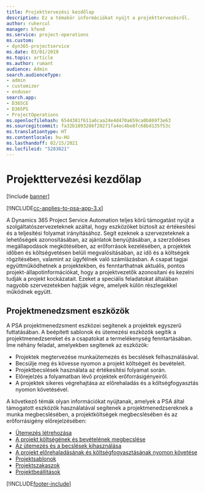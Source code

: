 ```yaml
---
title: Projekttervezési kezdőlap
description: Ez a témakör információkat nyújt a projekttervezésről.
author: ruhercul
manager: kfend
ms.service: project-operations
ms.custom:
- dyn365-projectservice
ms.date: 03/01/2019
ms.topic: article
ms.author: rumant
audience: Admin
search.audienceType:
- admin
- customizer
- enduser
search.app:
- D365CE
- D365PS
- ProjectOperations
ms.openlocfilehash: 6544381f611a6caa24e4d470a659ca0b869f3e63
ms.sourcegitcommit: fa32b1893286f20271fa4ec4be8fc68bd135f53c
ms.translationtype: HT
ms.contentlocale: hu-HU
ms.lasthandoff: 02/15/2021
ms.locfileid: "5283821"
---
```

# <a name="project-planning-home-page"></a>Projekttervezési kezdőlap

[!include [banner](../includes/psa-now-project-operations.md)]

[!INCLUDE[cc-applies-to-psa-app-3.x](../includes/cc-applies-to-psa-app-3x.md)]

A Dynamics 365 Project Service Automation teljes körű támogatást nyújt a szolgáltatószervezeteknek azáltal, hogy eszközöket biztosít az értékesítési és a teljesítési folyamat irányításához. Segít ezeknek a szervezeteknek a lehetőségek azonosításában, az ajánlatok benyújtásában, a szerződéses megállapodások megkötésében, az erőforrások kezelésében, a projektek időben és költségvetésen belüli megvalósításában, az idő és a költségek rögzítésében, valamint az ügyfélnek való számlázásban. A csapat tagjai együttműködhetnek a projektekben, és fenntarthatnak aktuális, pontos projekt-állapotinformációkat, hogy a projektvezetők azonosítani és kezelni tudják a projekt kockázatait. Ezeket a speciális feladatokat általában nagyobb szervezetekben hajtják végre, amelyek külön részlegekkel működnek együtt.

## <a name="project-management-tools"></a>Projektmenedzsment eszközök

A PSA projektmenedzsment eszközei segítenek a projektek egyszerű futtatásában. A beépített sablonok és ütemezési eszközök segítik a projektmenedzsereket és a csapatokat a termelékenység fenntartásában. Íme néhány feladat, amelyekben segítenek az eszközök:

- Projektek megtervezése munkaütemezés és becslések felhasználásával.
- Becsülje meg és kövesse nyomon a projekt költségeit és bevételeit.
- Projektbecslések használata az értékesítési folyamat során.
- Előrejelzés a folyamatban lévő projektek erőforrásigényeiről.
- A projektek sikeres végrehajtása az előrehaladás és a költségfogyasztás nyomon követésével.

A következő témák olyan információkat nyújtanak, amelyek a PSA által támogatott eszközök használatával segítenek a projektmenedzsereknek a munka megbecslésében, a projektköltségek megbecslésében és az erőforrásigény előrejelzésében:

- [Ütemezés létrehozása](project-creating.md)
- [A projekt költségének és bevételének megbecslése](project-estimating.md)
- [Az ütemezés és a becslések kihasználása](project-leveraging.md)
- [A projekt előrehaladásának és költségfogyasztásának nyomon követése](project-tracking.md)
- [Projektsablonok](project-templates.md)
- [Projektszakaszok](project-stages.md)
- [Projektbeállítások](project-settings.md)


[!INCLUDE[footer-include](../includes/footer-banner.md)]